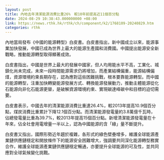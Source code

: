 ```yaml
---
layout: post
title: 內地去年清潔能源消費比重26%　較10年前提高近11個百分點
date: 2024-08-29 10:38:43.000000000 +08:00
link: https://news.rthk.hk/rthk/ch/component/k2/1768109-20240829.htm
categories: rthk
---
```


內地當局發布《中國的能源轉型》白皮書。白皮書指出，新中國成立以來，能源事業加快發展，中國已成為世界上最大的能源生產國和消費國。中國提出能源安全新戰略，推動能源轉型取得顯著成效。

白皮書指出，中國是世界上最大的發展中國家，但人均用能水平不高，工業化、城鎮化尚未完成，未來一段時間能源需求仍將增加，而產業結構偏重，能源結構偏煤，資源環境約束長期存在，認為應對這些困難挑戰，根本要靠能源轉型。而中國的能源轉型，注重加快轉變能源發展方式、轉換能源發展動力，推動主體能源從化石能源向非化石能源更替，是破解資源環境約束、實現碳達峰碳中和目標的迫切需要。

白皮書表示，中國去年的清潔能源消費比重達26.4%，較2013年提高10.9個百分點，煤炭消費比重累計下降12.1個百分點。而清潔能源發電量約3.8萬億千瓦時，佔總發電量比重為39.7%，較2013年提高15個百分點。新增清潔能源發電量在十年來，佔全社會用電增量一半以上，認為中國能源的含「綠」量不斷提升。

白皮書又指出，國際形勢近年趨於複雜，各形式的綠色壁壘增多，維護全球能源產業鏈供應鏈穩定和開放條件下的能源安全困難增大，強調要共同深化能源轉型務實合作，維護全球能源產業鏈供應鏈穩定暢通，亦要提升全球能源的可及性，並共同應對全球氣候變化挑戰。
